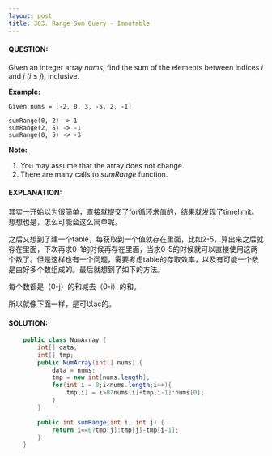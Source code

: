 ```yaml
---
layout: post
title: 303. Range Sum Query - Immutable
---
```


#### QUESTION:

Given an integer array *nums*, find the sum of the elements between indices *i* and *j* (*i* ≤ *j*), inclusive.

**Example:**

```
Given nums = [-2, 0, 3, -5, 2, -1]

sumRange(0, 2) -> 1
sumRange(2, 5) -> -1
sumRange(0, 5) -> -3

```

**Note:**

1. You may assume that the array does not change.
2. There are many calls to *sumRange* function.

#### EXPLANATION:

其实一开始以为很简单，直接就提交了for循环求值的，结果就发现了timelimit。想想也是，怎么可能会这么简单呢。

之后又想到了建一个table，每获取到一个值就存在里面，比如2-5，算出来之后就存在里面，下次再求0-1的时候再存在里面，当求0-5的时候就可以直接使用这两个数了。但是这样也有一个问题，需要考虑table的存取效率，以及有可能一个数是由好多个数组成的。最后就想到了如下的方法。

每个数都是（0-j）的和减去（0-i）的和。

所以就像下面一样，是可以ac的。

#### SOLUTION:

```java
    public class NumArray {
        int[] data;
        int[] tmp;
        public NumArray(int[] nums) {
            data = nums;
            tmp = new int[nums.length];
            for(int i = 0;i<nums.length;i++){
                tmp[i] = i>0?nums[i]+tmp[i-1]:nums[0];
            }
        }

        public int sumRange(int i, int j) {
            return i==0?tmp[j]:tmp[j]-tmp[i-1];
        }
    }
```

